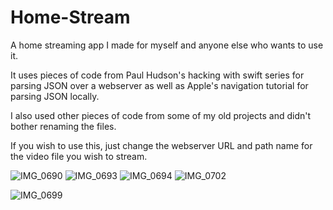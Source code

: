 # Home-Stream
A home streaming app I made for myself and anyone else who wants to use it.

It uses pieces of code from Paul Hudson's hacking with swift series for parsing JSON over a webserver as well as Apple's navigation tutorial for parsing JSON locally.

I also used other pieces of code from some of my old projects and didn't bother renaming the files.

If you wish to use this, just change the webserver URL and path name for the video file you wish to stream.


![IMG_0690](https://github.com/SamuelWiatrzyk/Home-Stream/assets/60993171/3c36dbc3-7071-4392-8f85-aae93152904d)
![IMG_0693](https://github.com/SamuelWiatrzyk/Home-Stream/assets/60993171/eaa53b0e-5cc8-4a6b-a4c0-853a92f5f9b9)
![IMG_0694](https://github.com/SamuelWiatrzyk/Home-Stream/assets/60993171/9537e2c3-cc8f-4503-9349-132db8012035)
![IMG_0702](https://github.com/SamuelWiatrzyk/Home-Stream/assets/60993171/9fd96463-667f-4bd1-911b-1cd77d06943f)

![IMG_0699](https://github.com/SamuelWiatrzyk/Home-Stream/assets/60993171/54bea730-e888-41f8-9c07-8f1424baf2a7)
